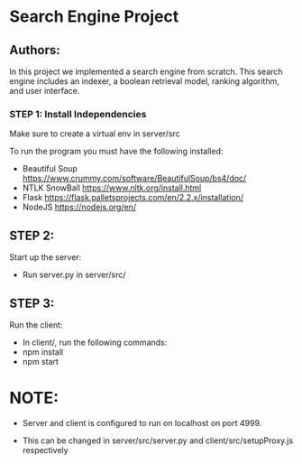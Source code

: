 # Search Engine Project
## Authors: 

In this project we implemented a search engine from scratch. This search engine includes
an indexer, a boolean retrieval model, ranking algorithm, and user interface.

### STEP 1: Install Independencies
Make sure to create a virtual env in server/src

To run the program you must have the following installed:
* Beautiful Soup https://www.crummy.com/software/BeautifulSoup/bs4/doc/
* NTLK SnowBall https://www.nltk.org/install.html 
* Flask https://flask.palletsprojects.com/en/2.2.x/installation/
* NodeJS https://nodejs.org/en/

## STEP 2:
Start up the server:

* Run server.py in server/src/

## STEP 3:
Run the client:

* In client/, run the following commands:
* npm install
* npm start

# NOTE:
* Server and client is configured to run on localhost on port 4999.

* This can be changed in server/src/server.py and client/src/setupProxy.js respectively


